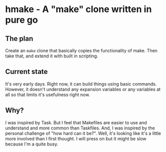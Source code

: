# hmake - A "make" clone written in pure go

## The plan
Create an `make` clone that basically copies the functionality of make.
Then take that, and extend it with built in scripting.

## Current state
It's very early days.   Right now, it can build things using basic commands.
However, it doesn't understand any expansion variables or any variables at all so that limits it's usefulness right now.

## Why?
I was inspired by Task.  But I feel that Makefiles are easier to use and understand and more common than Taskfiles.
And, I was inspired by the personal challenge of "how hard can it be?".  Well, it's looking like it's a little more involved than I first thought.
I will press on but it might be slow because I'm a quite busy.

